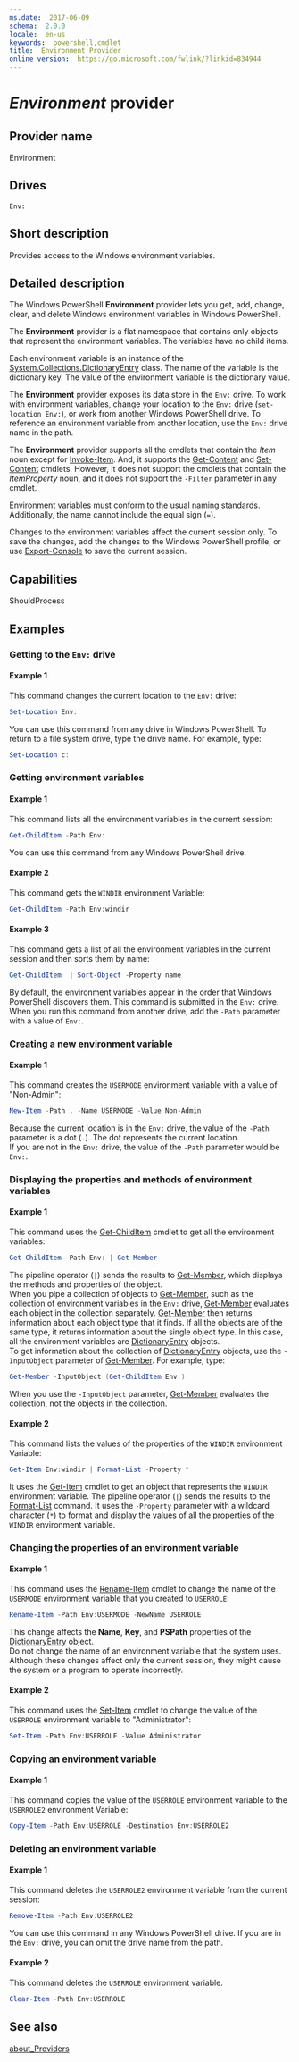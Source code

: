 ```yaml
---
ms.date:  2017-06-09
schema:  2.0.0
locale:  en-us
keywords:  powershell,cmdlet
title:  Environment Provider
online version:  https://go.microsoft.com/fwlink/?linkid=834944
---
```



# *Environment* provider


## Provider name

 Environment  


## Drives

 `Env:`  


## Short description

 Provides access to the Windows environment variables.  


## Detailed description

 The Windows PowerShell **Environment** provider lets you get, add, change, clear, and delete Windows environment variables in Windows PowerShell.  

 The **Environment** provider is a flat namespace that contains only objects that represent the environment variables. The variables have no child items.  

 Each environment variable is an instance of the [System.Collections.DictionaryEntry](https://msdn.microsoft.com/library/system.collections.dictionaryentry) class. The name of the variable is the dictionary key. The value of the environment variable is the dictionary value.  

 The **Environment** provider exposes its data store in the `Env:` drive. To work with environment variables, change your location to the `Env:` drive (`set-location Env:`), or work from another Windows PowerShell drive. To reference an environment variable from another location, use the `Env:` drive name in the path.  

 The **Environment** provider supports all the cmdlets that contain the *Item* noun except for [Invoke-Item](../../Microsoft.PowerShell.Management/Invoke-Item.md). And, it supports the [Get-Content](../../Microsoft.PowerShell.Management/Get-Content.md) and [Set-Content](../../Microsoft.PowerShell.Management/Set-Content.md) cmdlets. However, it does not support the cmdlets that contain the *ItemProperty* noun, and it does not support the `-Filter` parameter in any cmdlet.  

 Environment variables must conform to the usual naming standards. Additionally, the name cannot include the equal sign (`=`).  

 Changes to the environment variables affect the current session only. To save the changes, add the changes to the Windows PowerShell profile, or use [Export-Console](there-should-be-an-external-link) to save the current session.  


## Capabilities

 ShouldProcess  


## Examples


### Getting to the `Env:` drive


#### Example 1

 This command changes the current location to the `Env:` drive:  

```powershell
Set-Location Env:
```

 You can use this command from any drive in Windows PowerShell. To return to a file system drive, type the drive name. For example, type:  
```powershell
Set-Location c:
```


### Getting environment variables


#### Example 1

 This command lists all the environment variables in the current session:  

```powershell
Get-ChildItem -Path Env:
```

 You can use this command from any Windows PowerShell drive.  


#### Example 2

 This command gets the `WINDIR` environment Variable:  

```powershell
Get-ChildItem -Path Env:windir
```


#### Example 3

 This command gets a list of all the environment variables in the current session and then sorts them by name:  

```powershell
Get-ChildItem  | Sort-Object -Property name
```

 By default, the environment variables appear in the order that Windows PowerShell discovers them. This command is submitted in the `Env:` drive.  
When you run this command from another drive, add the `-Path` parameter with a value of `Env:`.  


### Creating a new environment variable


#### Example 1

 This command creates the `USERMODE` environment variable with a value of "Non-Admin":  

```powershell
New-Item -Path . -Name USERMODE -Value Non-Admin
```

 Because the current location is in the `Env:` drive, the value of the `-Path` parameter is a dot (`.`). The dot represents the current location.  
If you are not in the `Env:` drive, the value of the `-Path` parameter would be `Env:`.  


### Displaying the properties and methods of environment variables


#### Example 1

 This command uses the [Get-ChildItem](../../Microsoft.PowerShell.Management/Get-ChildItem.md) cmdlet to get all the environment variables:  

```powershell
Get-ChildItem -Path Env: | Get-Member
```

 The pipeline operator (`|`) sends the results to [Get-Member](../../Microsoft.PowerShell.Utility/Get-Member.md), which displays the methods and properties of the object.  
When you pipe a collection of objects to [Get-Member](../../Microsoft.PowerShell.Utility/Get-Member.md), such as the collection of environment variables in the `Env:` drive, [Get-Member](../../Microsoft.PowerShell.Utility/Get-Member.md) evaluates each object in the collection separately. [Get-Member](../../Microsoft.PowerShell.Utility/Get-Member.md) then returns information about each object type that it finds. If all the objects are of the same type, it returns information about the single object type. In this case, all the environment variables are [DictionaryEntry](https://msdn.microsoft.com/library/system.collections.dictionaryentry) objects.  
To get information about the collection of [DictionaryEntry](https://msdn.microsoft.com/library/system.collections.dictionaryentry) objects, use the `-InputObject` parameter of [Get-Member](../../Microsoft.PowerShell.Utility/Get-Member.md). For example, type:  

```powershell
Get-Member -InputObject (Get-ChildItem Env:)
```

When you use the `-InputObject` parameter, [Get-Member](../../Microsoft.PowerShell.Utility/Get-Member.md) evaluates the collection, not the objects in the collection.  


#### Example 2

 This command lists the values of the properties of the `WINDIR` environment Variable:  

```powershell
Get-Item Env:windir | Format-List -Property *
```

 It uses the [Get-Item](../../Microsoft.PowerShell.Management/Get-Item.md) cmdlet to get an object that represents the `WINDIR` environment variable. The pipeline operator (`|`) sends the results to the [Format-List](../../Microsoft.PowerShell.Utility/Format-List.md) command. It uses the `-Property` parameter with a wildcard character (`*`) to format and display the values of all the properties of the `WINDIR` environment variable.  


### Changing the properties of an environment variable


#### Example 1

 This command uses the [Rename-Item](../../Microsoft.PowerShell.Management/Rename-Item.md) cmdlet to change the name of the `USERMODE` environment variable that you created to `USERROLE`:  

```powershell
Rename-Item -Path Env:USERMODE -NewName USERROLE
```

 This change affects the **Name**, **Key**, and **PSPath** properties of the [DictionaryEntry](https://msdn.microsoft.com/library/system.collections.dictionaryentry) object.  
Do not change the name of an environment variable that the system uses. Although these changes affect only the current session, they might cause the system or a program to operate incorrectly.  


#### Example 2

 This command uses the [Set-Item](../../Microsoft.PowerShell.Management/Set-Item.md) cmdlet to change the value of the `USERROLE` environment variable to "Administrator":  

```powershell
Set-Item -Path Env:USERROLE -Value Administrator
```


### Copying an environment variable


#### Example 1

 This command copies the value of the `USERROLE` environment variable to the `USERROLE2` environment Variable:  

```powershell
Copy-Item -Path Env:USERROLE -Destination Env:USERROLE2
```


### Deleting an environment variable


#### Example 1

 This command deletes the `USERROLE2` environment variable from the current session:  

```powershell
Remove-Item -Path Env:USERROLE2
```

 You can use this command in any Windows PowerShell drive. If you are in the `Env:` drive, you can omit the drive name from the path.  


#### Example 2

 This command deletes the `USERROLE` environment variable.  

```powershell
Clear-Item -Path Env:USERROLE
```


## See also

 [about_Providers](../About/about_Providers.md)

